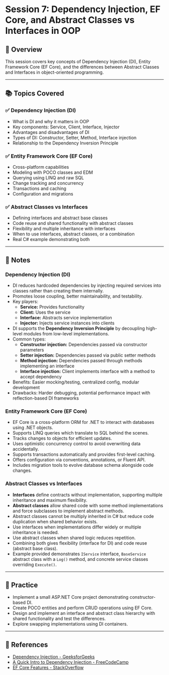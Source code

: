 # Session 7: Dependency Injection, EF Core, and Abstract Classes vs Interfaces in OOP

## 📝 Overview

This session covers key concepts of Dependency Injection (DI), Entity Framework Core (EF Core), and the differences between Abstract Classes and Interfaces in object-oriented programming.

---

## 📚 Topics Covered

### ✅ Dependency Injection (DI)

- What is DI and why it matters in OOP
- Key components: Service, Client, Interface, Injector
- Advantages and disadvantages of DI
- Types of DI: Constructor, Setter, Method, Interface injection
- Relationship to the Dependency Inversion Principle

### ✅ Entity Framework Core (EF Core)

- Cross-platform capabilities
- Modeling with POCO classes and EDM
- Querying using LINQ and raw SQL
- Change tracking and concurrency
- Transactions and caching
- Configuration and migrations

### ✅ Abstract Classes vs Interfaces

- Defining interfaces and abstract base classes
- Code reuse and shared functionality with abstract classes
- Flexibility and multiple inheritance with interfaces
- When to use interfaces, abstract classes, or a combination
- Real C# example demonstrating both

---

## 📌 Notes

### Dependency Injection (DI)

- DI reduces hardcoded dependencies by injecting required services into classes rather than creating them internally.
- Promotes loose coupling, better maintainability, and testability.
- Key players:
  - **Service:** Provides functionality
  - **Client:** Uses the service
  - **Interface:** Abstracts service implementation
  - **Injector:** Injects service instances into clients
- DI supports the **Dependency Inversion Principle** by decoupling high-level modules from low-level implementations.
- Common types:
  - **Constructor injection:** Dependencies passed via constructor parameters
  - **Setter injection:** Dependencies passed via public setter methods
  - **Method injection:** Dependencies passed through methods implementing an interface
  - **Interface injection:** Client implements interface with a method to accept dependency
- Benefits: Easier mocking/testing, centralized config, modular development
- Drawbacks: Harder debugging, potential performance impact with reflection-based DI frameworks

### Entity Framework Core (EF Core)

- EF Core is a cross-platform ORM for .NET to interact with databases using .NET objects.
- Supports LINQ queries which translate to SQL behind the scenes.
- Tracks changes to objects for efficient updates.
- Uses optimistic concurrency control to avoid overwriting data accidentally.
- Supports transactions automatically and provides first-level caching.
- Offers configuration via conventions, annotations, or Fluent API.
- Includes migration tools to evolve database schema alongside code changes.

### Abstract Classes vs Interfaces

- **Interfaces** define contracts without implementation, supporting multiple inheritance and maximum flexibility.
- **Abstract classes** allow shared code with some method implementations and force subclasses to implement abstract methods.
- Abstract classes cannot be multiply inherited in C# but reduce code duplication when shared behavior exists.
- Use interfaces when implementations differ widely or multiple inheritance is needed.
- Use abstract classes when shared logic reduces repetition.
- Combining both gives flexibility (interface for DI) and code reuse (abstract base class).
- Example provided demonstrates `IService` interface, `BaseService` abstract class with a `Log()` method, and concrete service classes overriding `Execute()`.

---

## 🧪 Practice

- Implement a small ASP.NET Core project demonstrating constructor-based DI.
- Create POCO entities and perform CRUD operations using EF Core.
- Design and implement an interface and abstract class hierarchy with shared functionality and test the differences.
- Explore swapping implementations using DI containers.

---

## 🙏 References

- [Dependency Injection - GeeksforGeeks](https://www.geeksforgeeks.org/dependency-injectiondi-design-pattern/)
- [A Quick Intro to Dependency Injection - FreeCodeCamp](https://www.freecodecamp.org/news/a-quick-intro-to-dependency-injection-what-it-is-and-when-to-use-it-7578c84fa88f/)
- [EF Core Features - StackOverflow](https://stackoverflow.com/questions/3058/what-is-inversion-of-control)
